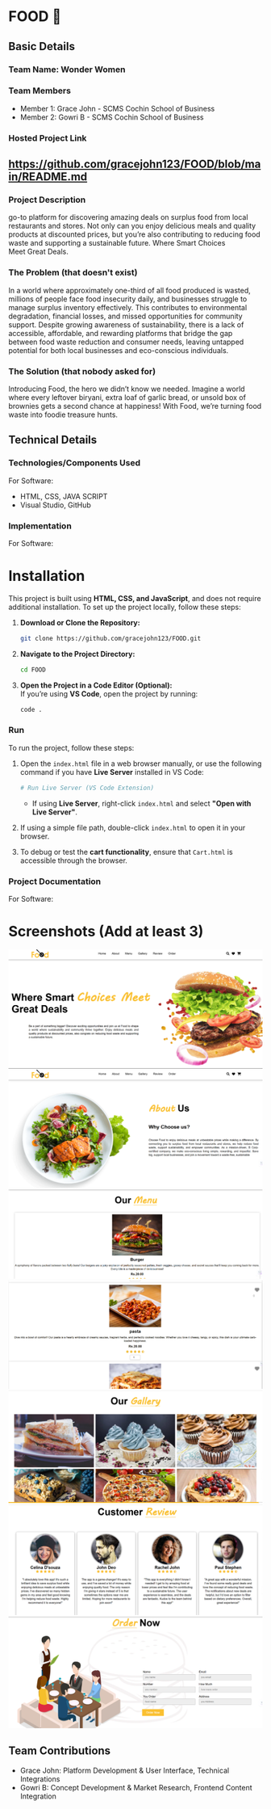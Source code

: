 # FOOD 🎯


## Basic Details
### Team Name: Wonder Women


### Team Members
- Member 1: Grace John - SCMS Cochin School of Business
- Member 2: Gowri B - SCMS Cochin School of Business

### Hosted Project Link
https://github.com/gracejohn123/FOOD/blob/main/README.md
-
### Project Description
go-to platform for discovering amazing deals on surplus food from local restaurants and stores. Not only can you enjoy delicious meals and quality products at discounted prices, but you’re also contributing to reducing food waste and supporting a sustainable future. Where Smart Choices Meet Great Deals.

### The Problem (that doesn't exist)
In a world where approximately one-third of all food produced is wasted, millions of people face food insecurity daily, and businesses struggle to manage surplus inventory effectively. This contributes to environmental degradation, financial losses, and missed opportunities for community support. Despite growing awareness of sustainability, there is a lack of accessible, affordable, and rewarding platforms that bridge the gap between food waste reduction and consumer needs, leaving untapped potential for both local businesses and eco-conscious individuals.

### The Solution (that nobody asked for)
Introducing Food, the hero we didn’t know we needed. Imagine a world where every leftover biryani, extra loaf of garlic bread, or unsold box of brownies gets a second chance at happiness! With Food, we’re turning food waste into foodie treasure hunts.
## Technical Details
### Technologies/Components Used
For Software:
- HTML, CSS, JAVA SCRIPT
- Visual Studio, GitHub

### Implementation
For Software:
# Installation
This project is built using **HTML, CSS, and JavaScript**, and does not require additional installation. To set up the project locally, follow these steps:

1. **Download or Clone the Repository:**
   ```sh
   git clone https://github.com/gracejohn123/FOOD.git 
   ```
2. **Navigate to the Project Directory:**
   ```sh
   cd FOOD  
   ```
3. **Open the Project in a Code Editor (Optional):**  
   If you’re using **VS Code**, open the project by running:  
   ```sh
   code .  
   ```

### **Run**
To run the project, follow these steps:

1. Open the `index.html` file in a web browser manually, or use the following command if you have **Live Server** installed in VS Code:
   ```sh
   # Run Live Server (VS Code Extension)
   ```
   - If using **Live Server**, right-click `index.html` and select **"Open with Live Server"**.

2. If using a simple file path, double-click `index.html` to open it in your browser.

3. To debug or test the **cart functionality**, ensure that `Cart.html` is accessible through the browser.

### Project Documentation
For Software:

# Screenshots (Add at least 3)
![alt text](image.png)
![alt text](image-1.png)
![alt text](image-2.png)
![alt text](image-3.png)
![alt text](image-4.png)
![alt text](image-5.png)
![alt text](image-6.png)

## Team Contributions
- Grace John: Platform Development & User Interface, Technical Integrations
- Gowri B: Concept Development & Market Research, Frontend Content Integration
